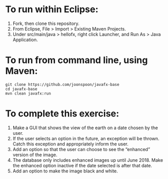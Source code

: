 # To run within Eclipse:
1. Fork, then clone this repository.
2. From Eclipse, File > Import > Existing Maven Projects.
3. Under src/main/java > hellofx, right click Launcher, and Run As > Java Application.

# To run from command line, using Maven:
```
git clone https://github.com/joonspoon/javafx-base
cd javafx-base
mvn clean javafx:run
```
# To complete this exercise:
1. Make a GUI that shows the view of the earth on a date chosen by the user.
2. If the user selects an option in the future, an exception will be thrown. Catch this exception and appropriately inform the user.
3. Add an option so that the user can choose to see the “enhanced” version of the image.
4. The database only includes enhanced images up until June 2018. Make the enhanced option inactive if the date selected is after that date.
5. Add an option to make the image black and white. 
